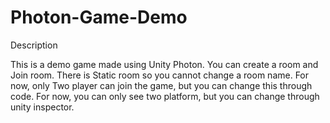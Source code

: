 # Photon-Game-Demo

Description

This is a demo game made using Unity Photon. You can create a room and Join room. There is Static room so you cannot change a room name. For now, only Two player can join the game, but you can change this through code. For now, you can only see two platform, but you can change through unity inspector.
